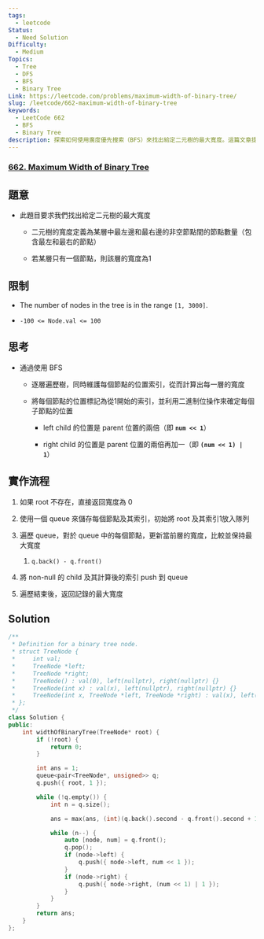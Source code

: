 ```yaml
---
tags:
  - leetcode
Status:
  - Need Solution
Difficulty:
  - Medium
Topics:
  - Tree
  - DFS
  - BFS
  - Binary Tree
Link: https://leetcode.com/problems/maximum-width-of-binary-tree/
slug: /leetcode/662-maximum-width-of-binary-tree
keywords:
  - LeetCode 662
  - BFS
  - Binary Tree
description: 探索如何使用廣度優先搜索（BFS）來找出給定二元樹的最大寬度。這篇文章提供了一個步驟方法，包括如何逐層計算寬度以及使用隊列結構來追蹤節點位置
---
```

### **[662\. Maximum Width of Binary Tree](https://leetcode.com/problems/maximum-width-of-binary-tree/)**

## 題意

- 此題目要求我們找出給定二元樹的最大寬度

   - 二元樹的寬度定義為某層中最左邊和最右邊的非空節點間的節點數量（包含最左和最右的節點）

   - 若某層只有一個節點，則該層的寬度為1

## 限制

- The number of nodes in the tree is in the range `[1, 3000]`.

- `-100 <= Node.val <= 100`

## 思考

- 通過使用 BFS

   - 逐層遍歷樹，同時維護每個節點的位置索引，從而計算出每一層的寬度

   - 將每個節點的位置標記為從1開始的索引，並利用二進制位操作來確定每個子節點的位置

      - left child 的位置是 parent 位置的兩倍（即 **`num << 1`**）

      - right child 的位置是 parent 位置的兩倍再加一（即 **`(num << 1) | 1`**）

## 實作流程

1. 如果 root 不存在，直接返回寬度為 0

2. 使用一個 queue 來儲存每個節點及其索引，初始將 root 及其索引1放入隊列

3. 遍歷 queue，對於 queue 中的每個節點，更新當前層的寬度，比較並保持最大寬度

   1. `q.back() - q.front()`

4. 將 non-null 的 child 及其計算後的索引 push 到 queue

5. 遍歷結束後，返回記錄的最大寬度

## Solution

```cpp
/**
 * Definition for a binary tree node.
 * struct TreeNode {
 *     int val;
 *     TreeNode *left;
 *     TreeNode *right;
 *     TreeNode() : val(0), left(nullptr), right(nullptr) {}
 *     TreeNode(int x) : val(x), left(nullptr), right(nullptr) {}
 *     TreeNode(int x, TreeNode *left, TreeNode *right) : val(x), left(left), right(right) {}
 * };
 */
class Solution {
public:
    int widthOfBinaryTree(TreeNode* root) {
        if (!root) {
            return 0;
        }

        int ans = 1;
        queue<pair<TreeNode*, unsigned>> q;
        q.push({ root, 1 });

        while (!q.empty()) {
            int n = q.size();

            ans = max(ans, (int)(q.back().second - q.front().second + 1));

            while (n--) {
                auto [node, num] = q.front();
                q.pop();
                if (node->left) {
                    q.push({ node->left, num << 1 });
                }
                if (node->right) {
                    q.push({ node->right, (num << 1) | 1 });
                }
            }
        }
        return ans;
    }
};
```